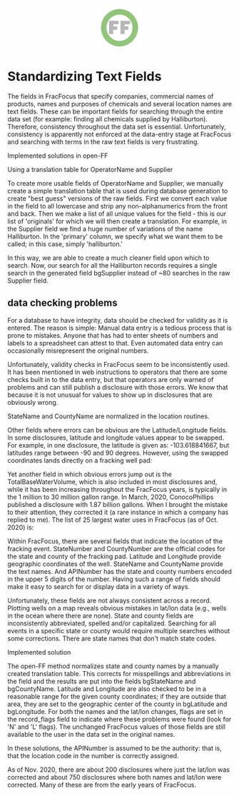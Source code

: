<center> <img src="images/header_logo.png" width="100"/></center>
<!-- this is a test of a comment 
To do:
--->

# Standardizing Text Fields

The fields in FracFocus that specify companies, commercial names of products, names and purposes of chemicals and several location names are text fields.  These can be important fields for searching through the entire data set (for example: finding all chemicals supplied by Halliburton).  Therefore, consistency throughout the data set is essential.  Unfortunately, consistency is apparently not enforced at the data-entry stage at FracFocus and searching with terms in the raw text fields is very frustrating.

Implemented solutions in open-FF

Using a translation table for OperatorName and Supplier

To create more usable fields of OperatorName and Supplier, we manually create a simple translation table that is used during database generation to create "best guess" versions of the raw fields.   First we convert each value in the field to all lowercase and strip any non-alphanumerics from the front and back.  Then we make a list of all unique values for the field - this is our list of 'originals' for which we will then create a translation.  For example,  in the Supplier field we find a huge number of variations of the name Halliburton.  In the 'primary' column, we specify what we want them to be called; in this case, simply 'halliburton.'

In this way, we are able to create a much cleaner field upon which to search.  Now, our search for all the Halliburton records requires a single search in the generated field bgSupplier instead of  ~80 searches in the raw Supplier field.  



## data checking problems
For a database to have integrity, data should be checked for validity as it is entered.  The reason is simple: Manual data entry is a tedious process that is prone to mistakes.  Anyone that has had to enter sheets of numbers and labels to a spreadsheet can attest to that.  Even automated data entry can occasionally misrepresent the original numbers.

Unfortunately,  validity checks in FracFocus seem to be inconsistently used.  It has been mentioned in web instructions to operators that there are some checks built in to the data entry, but that operators are only warned of problems and can still publish a disclosure with those errors.  We know that because it is not unusual for values to show up in disclosures that are obviously wrong.

StateName and CountyName are normalized in the location routines.

Other fields where errors can be obvious are the Latitude/Longitude fields.  In some disclosures, latitude and longitude values appear to be swapped.  For example, in one disclosure, the latitude is given as: -103.618841667, but latitudes range between -90 and 90 degrees.  However, using the swapped coordinates lands directly on a fracking well pad:

Yet another field in which obvious errors jump out is the TotalBaseWaterVolume, which is also included in most disclosures and, while it has been increasing throughout the FracFocus years, is typically in the 1 million to 30 million gallon range.  In March, 2020, ConocoPhillips published a disclosure with 1.87 billion gallons.   When I brought the mistake to their attention, they corrected it (a rare instance in which a company has replied to me).  The list of 25 largest water uses in FracFocus (as of Oct. 2020) is:

Within FracFocus, there are several fields that indicate the location of the fracking event.  StateNumber and CountyNumber are the official codes for the state and county of the fracking pad.  Latitude and Longitude provide geographic coordinates of the well. StateName and CountyName provide the text names.  And APINumber has the state and county numbers encoded in the upper 5 digits of the number.  Having such a range of fields should make it easy to search for or display data in a variety of ways.

Unfortunately, these fields are not always consistent across a record.  Plotting wells on a map reveals obvious mistakes in lat/lon data (e.g., wells in the ocean where there are none).  State and county fields are inconsistently abbreviated, spelled  and/or capitalized.  Searching for all events in a specific state or county would require multiple searches without some corrections.  There are state names that don't match state codes.

Implemented solution

The open-FF method normalizes state and county names by a manually created translation table. This corrects for misspellings and abbreviations in the field and the results are put into the fields bgStateName and bgCountyName.  Latitude and Longitude are also checked to be in a reasonable range for the given county coordinates; if they are outside that area, they are set to the geographic center of the county in bgLatitude and bgLongitude.  For both the names and the lat/lon changes, flags are set in the record_flags field to indicate where these problems were found (look for 'N' and 'L' flags).  The unchanged FracFocus values of those fields are still available to the user in the data set in the original names.

In these solutions, the APINumber is assumed to be the authority: that is, that the location code in the number is correctly assigned.  

As of Nov. 2020, there are about 200 disclosures where just the lat/lon was corrected and about 750 disclosures where both names and lat/lon were corrected.  Many of these are from the early years of FracFocus.
